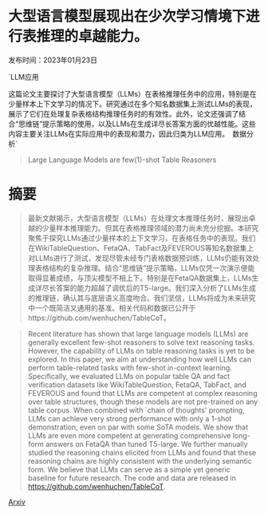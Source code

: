 # 大型语言模型展现出在少次学习情境下进行表推理的卓越能力。

发布时间：2023年01月23日

`LLM应用

这篇论文主要探讨了大型语言模型（LLMs）在表格推理任务中的应用，特别是在少量样本上下文学习的情况下。研究通过在多个知名数据集上测试LLMs的表现，展示了它们在处理复杂表格结构推理任务时的有效性。此外，论文还强调了结合“思维链”提示策略的使用，以及LLMs在生成详尽长答案方面的优越性能。这些内容主要关注LLMs在实际应用中的表现和潜力，因此归类为LLM应用。` `数据分析`

> Large Language Models are few(1)-shot Table Reasoners

# 摘要

> 最新文献揭示，大型语言模型（LLMs）在处理文本推理任务时，展现出卓越的少量样本推理能力。但其在表格推理领域的潜力尚未充分挖掘。本研究聚焦于探究LLMs通过少量样本的上下文学习，在表格任务中的表现。我们在WikiTableQuestion、FetaQA、TabFact及FEVEROUS等知名数据集上对LLMs进行了测试，发现尽管未经专门表格数据预训练，LLMs仍能有效处理表格结构的复杂推理。结合“思维链”提示策略，LLMs仅凭一次演示便能取得显著成绩，与顶尖模型不相上下。特别是在FetaQA数据集上，LLMs生成详尽长答案的能力超越了调优后的T5-large。我们深入分析了LLMs生成的推理链，确认其与底层语义高度吻合。我们坚信，LLMs将成为未来研究中一个既简洁又通用的基准。相关代码和数据已公开于https://github.com/wenhuchen/TableCoT。

> Recent literature has shown that large language models (LLMs) are generally excellent few-shot reasoners to solve text reasoning tasks. However, the capability of LLMs on table reasoning tasks is yet to be explored. In this paper, we aim at understanding how well LLMs can perform table-related tasks with few-shot in-context learning. Specifically, we evaluated LLMs on popular table QA and fact verification datasets like WikiTableQuestion, FetaQA, TabFact, and FEVEROUS and found that LLMs are competent at complex reasoning over table structures, though these models are not pre-trained on any table corpus. When combined with `chain of thoughts' prompting, LLMs can achieve very strong performance with only a 1-shot demonstration, even on par with some SoTA models. We show that LLMs are even more competent at generating comprehensive long-form answers on FetaQA than tuned T5-large. We further manually studied the reasoning chains elicited from LLMs and found that these reasoning chains are highly consistent with the underlying semantic form. We believe that LLMs can serve as a simple yet generic baseline for future research. The code and data are released in https://github.com/wenhuchen/TableCoT.

[Arxiv](https://arxiv.org/abs/2210.06710)